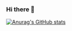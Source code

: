 ### Hi there 👋

[![Anurag's GitHub stats](https://github-readme-stats.vercel.app/api?username=polisadov&count_private=true&show_icons=true&theme=dracula)](https://github.com/anuraghazra/github-readme-stats)


<!--
**polisadov/polisadov** is a ✨ _special_ ✨ repository because its `README.md` (this file) appears on your GitHub profile.

Here are some ideas to get you started:

- 🔭 I’m currently working on ...
- 🌱 I’m currently learning ...
- 👯 I’m looking to collaborate on ...
- 🤔 I’m looking for help with ...
- 💬 Ask me about ...
- 📫 How to reach me: ...
- 😄 Pronouns: ...
- ⚡ Fun fact: ...
-->
